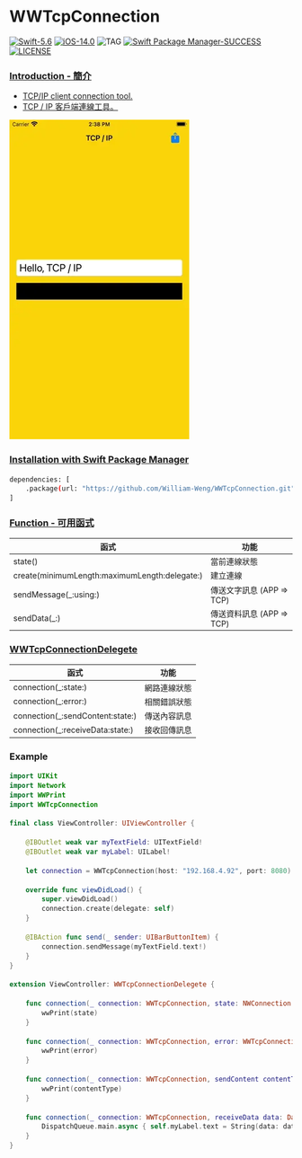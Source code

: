 # WWTcpConnection
[![Swift-5.6](https://img.shields.io/badge/Swift-5.6-orange.svg?style=flat)](https://developer.apple.com/swift/) [![iOS-14.0](https://img.shields.io/badge/iOS-14.0-pink.svg?style=flat)](https://developer.apple.com/swift/) ![TAG](https://img.shields.io/github/v/tag/William-Weng/WWTcpConnection) [![Swift Package Manager-SUCCESS](https://img.shields.io/badge/Swift_Package_Manager-SUCCESS-blue.svg?style=flat)](https://developer.apple.com/swift/) [![LICENSE](https://img.shields.io/badge/LICENSE-MIT-yellow.svg?style=flat)](https://developer.apple.com/swift/)

### [Introduction - 簡介](https://swiftpackageindex.com/William-Weng)
- [TCP/IP client connection tool.](https://www.appcoda.com.tw/network-framework-http/#google_vignette)
- [TCP / IP 客戶端連線工具。](https://www.appcoda.com.tw/network-framework/)

![](./Example.webp)

### [Installation with Swift Package Manager](https://medium.com/彼得潘的-swift-ios-app-開發問題解答集/使用-spm-安裝第三方套件-xcode-11-新功能-2c4ffcf85b4b)
```bash
dependencies: [
    .package(url: "https://github.com/William-Weng/WWTcpConnection.git", .upToNextMajor(from: "1.0.0"))
]
```

### [Function - 可用函式](https://ezgif.com/video-to-webp)
|函式|功能|
|-|-|
|state()|當前連線狀態|
|create(minimumLength:maximumLength:delegate:)|建立連線|
|sendMessage(_:using:)|傳送文字訊息 (APP => TCP)|
|sendData(_:)|傳送資料訊息 (APP => TCP)|

### [WWTcpConnectionDelegete](https://ezgif.com/video-to-webp)
|函式|功能|
|-|-|
|connection(_:state:)|網路連線狀態|
|connection(_:error:)|相關錯誤狀態|
|connection(_:sendContent:state:)|傳送內容訊息|
|connection(_:receiveData:state:)|接收回傳訊息|

### Example
```swift
import UIKit
import Network
import WWPrint
import WWTcpConnection

final class ViewController: UIViewController {

    @IBOutlet weak var myTextField: UITextField!
    @IBOutlet weak var myLabel: UILabel!
    
    let connection = WWTcpConnection(host: "192.168.4.92", port: 8080)
    
    override func viewDidLoad() {
        super.viewDidLoad()
        connection.create(delegate: self)
    }
    
    @IBAction func send(_ sender: UIBarButtonItem) {
        connection.sendMessage(myTextField.text!)
    }
}

extension ViewController: WWTcpConnectionDelegete {
    
    func connection(_ connection: WWTcpConnection, state: NWConnection.State) {
        wwPrint(state)
    }
    
    func connection(_ connection: WWTcpConnection, error: WWTcpConnection.ConnectionError?) {
        wwPrint(error)
    }
    
    func connection(_ connection: WWTcpConnection, sendContent contentType: WWTcpConnection.ContentType, state: NWConnection.State) {
        wwPrint(contentType)
    }
    
    func connection(_ connection: WWTcpConnection, receiveData data: Data, state: NWConnection.State) {   
        DispatchQueue.main.async { self.myLabel.text = String(data: data, encoding: .utf8) }
    }
}
```

